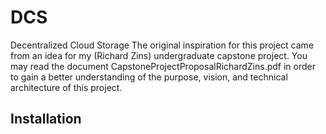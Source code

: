 # DCS
Decentralized Cloud Storage
The original inspiration for this project came from an idea for my (Richard Zins) undergraduate capstone project. You may read the document CapstoneProjectProposalRichardZins.pdf in order to gain a better understanding of the purpose, vision, and technical architecture of this project.
## Installation
